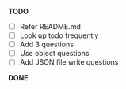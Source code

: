 **TODO**

- [ ] Refer README.md
- [ ] Look up todo frequently
- [ ] Add 3 questions
- [ ] Use object questions
- [ ] Add JSON file write questions

**DONE**
